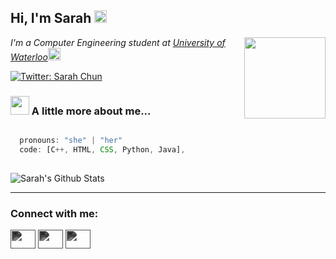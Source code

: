 <h2> Hi, I'm Sarah <img src="https://emojipedia-us.s3.dualstack.us-west-1.amazonaws.com/thumbs/240/apple/271/sparkling-heart_1f496.png" width="20"></h2>
<img align='right' src="https://emojipedia-us.s3.dualstack.us-west-1.amazonaws.com/thumbs/240/apple/271/woman-technologist-light-skin-tone_1f469-1f3fb-200d-1f4bb.png" width="130">
<p><em>I'm a Computer Engineering student at <a href="https://uwaterloo.ca/engineering/">University of Waterloo</a><img src="https://emojipedia-us.s3.dualstack.us-west-1.amazonaws.com/thumbs/240/apple/271/nerd-face_1f913.png" width="20"></br>
</em></p>

[![Twitter: Sarah Chun](https://img.shields.io/twitter/follow/sarahchun02?style=social)](https://twitter.com/sarahchun02)



### <img src="https://emojipedia-us.s3.dualstack.us-west-1.amazonaws.com/thumbs/240/apple/271/mushroom_1f344.png" width="30"> A little more about me...  

```javascript

  pronouns: "she" | "her"
  code: [C++, HTML, CSS, Python, Java],
  

```
 <img src="https://github-readme-stats.vercel.app/api?username=sarahschun&show_icons=true" alt="Sarah's Github Stats"></img>

 
---

<h3 align="left">Connect with me:</h3>
<p align="left">
<a href="https://github.com/sarahschun" target="blank"><img src="https://cdn.jsdelivr.net/npm/simple-icons@v4/icons/github.svg" height="30" width="40" style="filter: invert(88%) sepia(10%) saturate(0%) hue-rotate(229deg) brightness(107%) contrast(101%)" /></a>
<a href="https://open.spotify.com/user/1gkbf7z1t1lxnujp9x5nkmfy4?si=SgHoq90oT6qXlOs8vYFTng" target="blank"><img src="https://cdn.jsdelivr.net/npm/simple-icons@v4/icons/spotify.svg" height="30" width="40" style="filter: invert(88%) sepia(10%) saturate(0%) hue-rotate(229deg) brightness(107%) contrast(101%)" /></a>
<a href="https://www.linkedin.com/in/sarah-chun02/" target="blank"><img src="https://simpleicon.com/wp-content/uploads/linkedin.png" height="30" width="40" style="filter: invert(88%) sepia(10%) saturate(0%) hue-rotate(229deg) brightness(107%) contrast(101%)" /></a>
</p>
